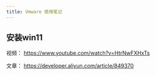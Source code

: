 ```yaml
---
title: Vmware 使用笔记
---
```


## 安装win11

视频： https://www.youtube.com/watch?v=HtrNwFXHxTs

文章： https://developer.aliyun.com/article/849370
